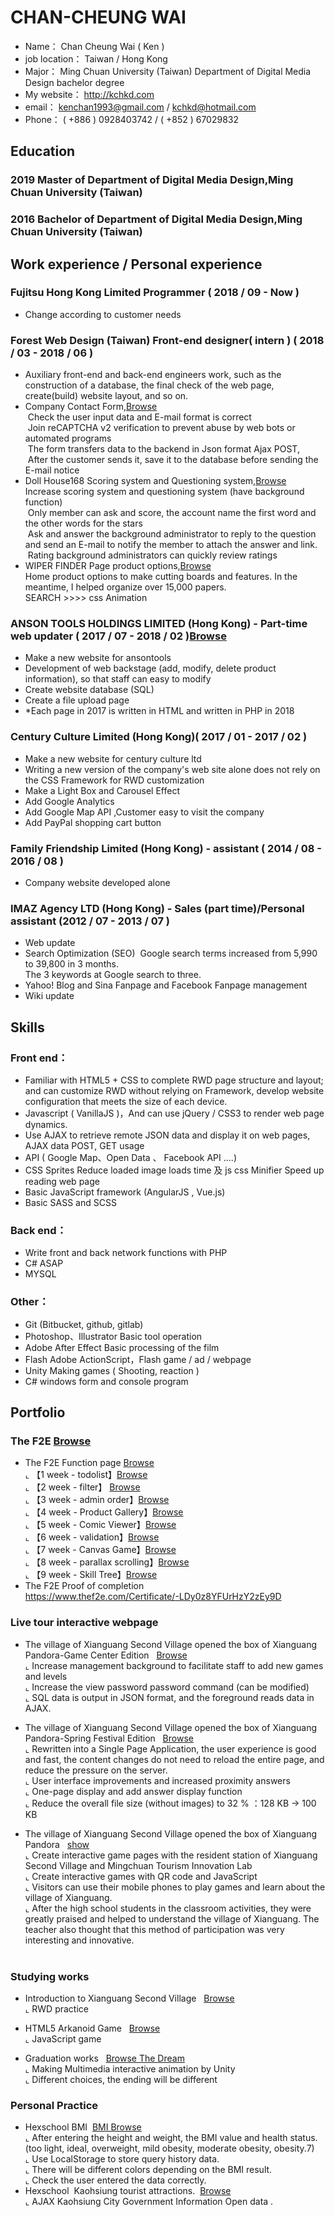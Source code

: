 #  CHAN-CHEUNG WAI 

* Name： Chan Cheung Wai ( Ken )
* job location： Taiwan / Hong Kong
* Major： Ming Chuan University (Taiwan) Department of Digital Media Design bachelor degree <br>
* My website： http://kchkd.com
* email： kenchan1993@gmail.com / kchkd@hotmail.com
* Phone： ( +886 ) 0928403742 / ( +852 ) 67029832

## Education

### 2019 Master of Department of Digital Media Design,Ming Chuan University (Taiwan)
### 2016 Bachelor of Department of Digital Media Design,Ming Chuan University (Taiwan)

## Work experience / Personal experience
### Fujitsu Hong Kong Limited Programmer ( 2018 / 09 - Now )
* Change according to customer needs

### Forest Web Design (Taiwan)  Front-end designer( intern )  ( 2018 / 03 - 2018 / 06 ) 
* Auxiliary front-end and back-end engineers work, such as the construction of a database, the final check of the web page, create(build) website layout, and so on.
* Company Contact Form,<a href="https://www.forestwebs.com.tw/contact.php" target="_blank">Browse</a><br>
  Check the user input data and E-mail format is correct<br>
  Join reCAPTCHA v2 verification to prevent abuse by web bots or automated programs<br>
  The form transfers data to the backend in Json format Ajax POST,<br>
  After the customer sends it, save it to the database before sending the E-mail notice<br>
* Doll House168 Scoring system and Questioning system,<a href="http://www.isex.tw/product_in.php?id=91" target="_blank">Browse</a><br>
  Increase scoring system and questioning system (have background function)<br>
  Only member can ask and score, the account name the first word and the other words for the stars<br>
  Ask and answer the background administrator to reply to the question and send an E-mail to notify the member to attach the answer and   link.<br>
  Rating background administrators can quickly review ratings<br>
* WIPER FINDER Page product options,<a href="http://us.wiperfindersystem.com/ " target="_blank">Browse</a><br>
  Home product options to make cutting boards and features.
  In the meantime, I helped organize over 15,000 papers.<br>
  SEARCH >>>> css Animation<br>
  

### ANSON TOOLS HOLDINGS LIMITED (Hong Kong) - Part-time web updater ( 2017 / 07 - 2018 / 02 )<a href="http://kchkd.com/anson/php" target="_blank">Browse</a>
* Make a new website for ansontools 
* Development of web backstage (add, modify, delete product information), so that staff can easy to modify
* Create website database (SQL)
* Create a file upload page
*  *Each page in 2017 is written in HTML and written in PHP in 2018

### Century Culture Limited (Hong Kong)( 2017 / 01 - 2017 / 02 )
* Make a new website for century culture ltd
* Writing a new version of the company's web site alone does not rely on the CSS Framework for RWD customization
* Make a Light Box and Carousel Effect
* Add Google Analytics 
* Add Google Map API ,Customer easy to visit the company
* Add PayPal shopping cart button

### Family Friendship Limited (Hong Kong)  - assistant ( 2014 / 08 - 2016 / 08 )
* Company website developed alone

###  IMAZ Agency LTD (Hong Kong) - Sales (part time)/Personal assistant (2012 / 07 - 2013 / 07 )
* Web update
* Search Optimization (SEO)
  Google search terms increased from 5,990 to 39,800 in 3 months.<br>
  The 3 keywords at Google search to three.
* Yahoo! Blog and Sina Fanpage and Facebook Fanpage management
* Wiki update

## Skills

### Front end：
* Familiar with HTML5 + CSS to complete RWD page structure and layout; and can customize RWD without relying on Framework, develop website configuration that meets the size of each device.
* Javascript ( VanillaJS )，And can use jQuery / CSS3 to render web page dynamics.
* Use AJAX to retrieve remote JSON data and display it on web pages, AJAX data POST, GET usage
* API ( Google Map、Open Data 、 Facebook API ....) 
* CSS Sprites Reduce loaded image loads time 及  js css Minifier Speed up reading web page 
* Basic JavaScript framework (AngularJS , Vue.js)
* Basic SASS and SCSS
### Back end：
* Write front and back network functions with PHP
*	C# ASAP
* MYSQL
### Other：
* Git (Bitbucket, github, gitlab)
* Photoshop、Illustrator Basic tool operation
* Adobe After Effect Basic processing of the film
* Flash Adobe ActionScript，Flash game / ad / webpage
* Unity Making games ( Shooting, reaction )
*	C# windows form and console program
## Portfolio
  
### The F2E <a href="https://github.com/hexschool/TheF2E" target="_blank">Browse</a><BR>
- The F2E Function page <a href="http://www.kchkd.com/hexschool/" target="_blank">Browse</a><BR>
  ⌞ 【1 week - todolist】<a href="http://www.kchkd.com/hexschool/no1.todolist/" target="_blank">Browse</a><BR>
  ⌞ 【2 week - filter】  <a href="http://www.kchkd.com/hexschool/no2.filter/" target="_blank">Browse</a><BR>
  ⌞ 【3 week - admin order】<a href="http://www.kchkd.com/hexschool/no3.adminorder/" target="_blank">Browse</a><BR>
  ⌞ 【4 week - Product Gallery】<a href="http://www.kchkd.com/hexschool/no4.product-gallery/" target="_blank">Browse</a><BR>
  ⌞ 【5 week - Comic Viewer】<a href="http://www.kchkd.com/hexschool/no5.comic-viewer/" target="_blank">Browse</a><BR>
  ⌞ 【6 week - validation】<a href="http://www.kchkd.com/hexschool/no6.validation/" target="_blank">Browse</a><BR>
  ⌞ 【7 week - Canvas Game】<a href="http://www.kchkd.com/hexschool/no7.canvas-game/" target="_blank">Browse</a><BR>
  ⌞ 【8 week - parallax scrolling】<a href="http://www.kchkd.com/hexschool/no8.parallax-scrolling/" target="_blank">Browse</a><BR>
  ⌞ 【9 week - Skill Tree】<a href="http://www.kchkd.com/hexschool/no9.skill-tree/" target="_blank">Browse</a><BR>
- The F2E Proof of completion<br>
  <a href="https://www.thef2e.com/Certificate/-LDy0z8YFUrHzY2zEy9D" target="_blank">https://www.thef2e.com/Certificate/-LDy0z8YFUrHzY2zEy9D</a>
  
### Live tour interactive webpage
- The village of Xianguang Second Village opened the box of Xianguang Pandora-Game Center Edition &nbsp; <a href="http://www.kchkd.com/s2/gamecenter/index.php?version=s1" target="_blank">Browse</a><BR>
  ⌞ Increase management background to facilitate staff to add new games and levels<BR>
  ⌞ Increase the view password password command (can be modified)<BR>
  ⌞ SQL data is output in JSON format, and the foreground reads data in AJAX.<BR>
 
- The village of Xianguang Second Village opened the box of Xianguang Pandora-Spring Festival Edition &nbsp; <a href="http://kchkd.com/s2/game2/" target="_blank">Browse</a><BR>
  ⌞ Rewritten into a Single Page Application, the user experience is good and fast, the content changes do not need to reload the entire page, and reduce the pressure on the server.<BR>
  ⌞ User interface improvements and increased proximity answers<BR>
  ⌞ One-page display and add answer display function<BR>
  ⌞ Reduce the overall file size (without images) to 32 % ：128 KB -> 100 KB <BR>
 
- The village of Xianguang Second Village opened the box of Xianguang Pandora &nbsp; <a href="http://kchkd.com/s2/game/" target="_blank">show</a><BR>
  ⌞ Create interactive game pages with the resident station of Xianguang Second Village and Mingchuan Tourism Innovation Lab<BR>
  ⌞ Create interactive games with QR code and JavaScript<BR>
  ⌞ Visitors can use their mobile phones to play games and learn about the village of Xianguang.<BR>
  ⌞ After the high school students in the classroom activities, they were greatly praised and helped to understand the village of Xianguang. The teacher also thought that this method of participation was very interesting and innovative.<br>
  
### Studying works
- Introduction to Xianguang Second Village &nbsp; <a href="http://kchkd.com/sianguang2ndvillage" target="_blank">Browse</a><BR>
  ⌞ RWD practice<BR>
  
- HTML5 Arkanoid Game &nbsp; <a href="http://kchkd.com/html5game" target="_blank">Browse</a><BR>
  ⌞ JavaScript game<BR>

- Graduation works &nbsp; <a href="http://kchkd.com/TheDream" target="_blank">Browse The Dream </a><BR>
  ⌞ Making Multimedia interactive animation by Unity <BR>
  ⌞ Different choices, the ending will be different<BR>

  
### Personal Practice
- Hexschool BMI  <a href="http://kchkd.com/bmi/2.0" target="_blank">BMI Browse</a><BR>
  ⌞ After entering the height and weight, the BMI value and health status.(too light, ideal, overweight, mild obesity, moderate obesity, obesity.7)<BR>
  ⌞ Use LocalStorage to store query history data.<BR>
  ⌞ There will be different colors depending on the BMI result.<br>
  ⌞ Check  the user entered the data correctly.<br>
- Hexschool  Kaohsiung tourist attractions.  <a href="http://www.kchkd.com/kaohsiung-travel/" target="_blank">Browse</a><BR>
  ⌞ AJAX Kaohsiung City Government Information Open data .




